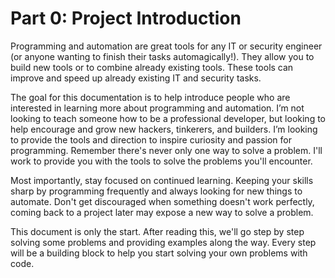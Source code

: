 # Part 0: Project Introduction
Programming and automation are great tools for any IT or security engineer (or anyone wanting to finish their tasks automagically!). They allow you to build new tools or to combine already existing tools. These tools can improve and speed up already existing IT and security tasks.

The goal for this documentation is to help introduce people who are interested in learning more about programming and automation. I’m not looking to teach someone how to be a professional developer, but looking to help encourage and grow new hackers, tinkerers, and builders. I’m looking to provide the tools and direction to inspire curiosity and passion for programming. Remember there's never only one way to solve a problem. I'll work to provide you with the tools to solve the problems you'll encounter. 

Most importantly, stay focused on continued learning. Keeping your skills sharp by programming frequently and always looking for new things to automate. Don't get discouraged when something doesn't work perfectly, coming back to a project later may expose a new way to solve a problem.

This document is only the start. After reading this, we'll go step by step solving some problems and providing examples along the way. Every step will be a building block to help you start solving your own problems with code.
